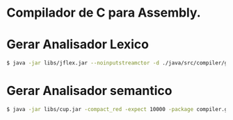 # Compilador de C para Assembly.

# Gerar Analisador Lexico

```sh
$ java -jar libs/jflex.jar --noinputstreamctor -d ./java/src/compiler/generated ./spec/Scanner.jflex
```

# Gerar Analisador semantico

```sh
$ java -jar libs/cup.jar -compact_red -expect 10000 -package compiler.generated -destdir ./java/src/compiler/generated -parser Parser ./spec/Parser.cup
```
